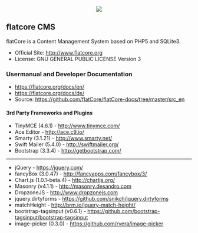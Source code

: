 <p align="center">
<img src="http://www.flatcore.org/content/images/icon-flatcore-128.png">
</p>

## flatcore CMS

flatCore is a Content Management System based on PHP5 and SQLite3.

* Official Site: http://www.flatcore.org
* License: GNU GENERAL PUBLIC LICENSE Version 3

### Usermanual and Developer Documentation
* https://flatcore.org/docs/en/
* https://flatcore.org/docs/de/
* Source: https://github.com/flatCore/flatCore-docs/tree/master/src_en

#### 3rd Party Frameworks and Plugins

+ TinyMCE (4.6.1) - http://www.tinymce.com/
+ Ace Editor - http://ace.c9.io/
+ Smarty (3.1.21) - http://www.smarty.net/
+ Swift Mailer (5.4.0) - http://swiftmailer.org/
+ Bootstrap (3.3.4) - http://getbootstrap.com/

___

+ jQuery - https://jquery.com/
+ fancyBox (3.0.47) - http://fancyapps.com/fancybox/3/
+ Chart.js (1.0.1-beta.4) - http://chartjs.org/
+ Masonry (v4.1.1) - http://masonry.desandro.com
+ DropzoneJS - http://www.dropzonejs.com
+ jquery.dirtyforms - https://github.com/snikch/jquery.dirtyforms
+ matchHeight - http://brm.io/jquery-match-height/
+ bootstrap-tagsinput (v0.6.1) - https://github.com/bootstrap-tagsinput/bootstrap-tagsinput
+ image-picker (0.3.0) - https://github.com/rvera/image-picker